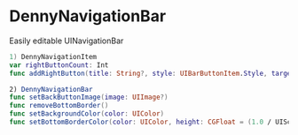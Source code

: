 # DennyNavigationBar
Easily editable UINavigationBar

```swift
1) DennyNavigationItem
var rightButtonCount: Int
func addRightButton(title: String?, style: UIBarButtonItem.Style, target: Any?, action: Selector?)

2) DennyNavigationBar
func setBackButtonImage(image: UIImage?)
func removeBottomBorder()
func setBackgroundColor(color: UIColor)
func setBottomBorderColor(color: UIColor, height: CGFloat = (1.0 / UIScreen.main.scale))

```
